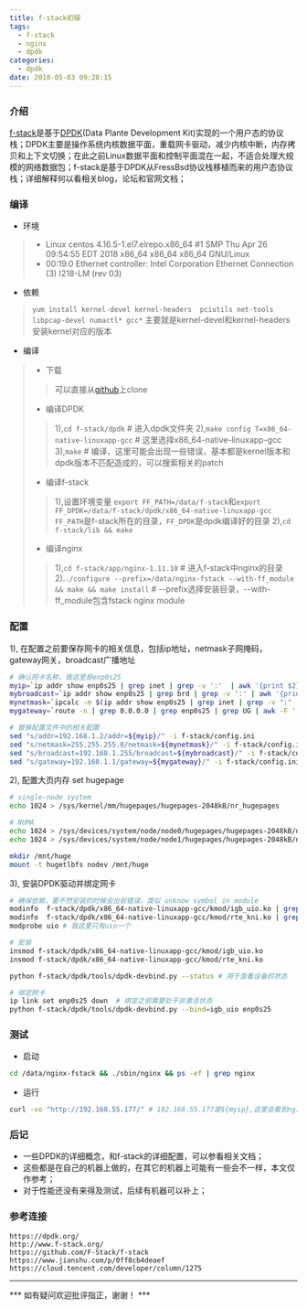 ```yaml
---
title: f-stack初探
tags:
  - f-stack
  - nginx
  - dpdk
categories:
  - dpdk
date: 2018-05-03 09:28:15
---
```


### 介绍
[f-stack](http://www.f-stack.org/)是基于[DPDK](https://dpdk.org)(Data Plante Development Kit)实现的一个用户态的协议栈；DPDK主要是操作系统内核数据平面，重载网卡驱动，减少内核中断，内存拷贝和上下文切换；在此之前Linux数据平面和控制平面混在一起，不适合处理大规模的网络数据包；f-stack是基于DPDK从FressBsd协议栈移植而来的用户态协议栈；详细解释何以看相关blog，论坛和官网文档；

<!-- more -->

### 编译
* 环境
> * Linux centos 4.16.5-1.el7.elrepo.x86_64 #1 SMP Thu Apr 26 09:54:55 EDT 2018 x86_64 x86_64 x86_64 GNU/Linux
> * 00:19.0 Ethernet controller: Intel Corporation Ethernet Connection (3) I218-LM (rev 03)

* 依赖
> `yum install kernel-devel kernel-headers  pciutils net-tools libpcap-devel numactl* gcc*`
> 主要就是kernel-devel和kernel-headers安装kernel对应的版本

* 编译
> * 下载
> > 可以直接从[github](https://github.com/F-Stack/f-stack)上clone
>
> * 编译DPDK
> > 1),`cd f-stack/dpdk`  # 进入dpdk文件夹
> > 2),`make config T=x86_64-native-linuxapp-gcc`   # 这里选择x86_64-native-linuxapp-gcc
> > 3),`make` # 编译，这里可能会出现一些错误，基本都是kernel版本和dpdk版本不匹配造成的，可以搜索相关的patch
>
> * 编译f-stack
> > 1),设置环境变量 `export FF_PATH=/data/f-stack`和`export FF_DPDK=/data/f-stack/dpdk/x86_64-native-linuxapp-gcc` `FF_PATH`是f-stack所在的目录，`FF_DPDK`是dpdk编译好的目录
> > 2),`cd f-stack/lib && make`
>
> * 编译nginx
> > 1),`cd f-stack/app/nginx-1.11.10` # 进入f-stack中nginx的目录
> > 2).`./configure --prefix=/data/nginx-fstack --with-ff_module && make && make install` # --prefix选择安装目录，--with-ff_module包含fstack nginx module

### 配置
1), 在配置之前要保存网卡的相关信息，包括ip地址，netmask子网掩码，gateway网关，broadcast广播地址
```bash
# 确认网卡名称，我这里是enp0s25
myip=`ip addr show enp0s25 | grep inet | grep -v ':'  | awk '{print $2}' | awk -F '/' '{print $1}'`
mybroadcast=`ip addr show enp0s25 | grep brd | grep -v ':' | awk '{print $4}'`
mynetmask=`ipcalc -m $(ip addr show enp0s25 | grep inet | grep -v ":"  | awk '{print $2}') | awk -F '=' '{print $2}'`
mygateway=`route -n | grep 0.0.0.0 | grep enp0s25 | grep UG | awk -F ' ' '{print $2}'`

# 替换配置文件中的相关配置
sed "s/addr=192.168.1.2/addr=${myip}/" -i f-stack/config.ini
sed "s/netmask=255.255.255.0/netmask=${mynetmask}/" -i f-stack/config.ini
sed "s/broadcast=192.168.1.255/broadcast=${mybroadcast}/" -i f-stack/config.ini
sed "s/gateway=192.168.1.1/gateway=${mygateway}/" -i f-stack/config.ini
```
2), 配置大页内存 set hugepage
```bash
# single-node system
echo 1024 > /sys/kernel/mm/hugepages/hugepages-2048kB/nr_hugepages

# NUMA
echo 1024 > /sys/devices/system/node/node0/hugepages/hugepages-2048kB/nr_hugepages
echo 1024 > /sys/devices/system/node/node1/hugepages/hugepages-2048kB/nr_hugepages

mkdir /mnt/huge
mount -t hugetlbfs nodev /mnt/huge
```
3), 安装DPDK驱动并绑定网卡
```bash
# 确保依赖，要不然安装的时候会出前错误，类似 unknow symbol in module
modinfo  f-stack/dpdk/x86_64-native-linuxapp-gcc/kmod/igb_uio.ko | grep depends
modinfo  f-stack/dpdk/x86_64-native-linuxapp-gcc/kmod/rte_kni.ko | grep depends
modprobe uio # 我这里只有uio一个

# 安装
insmod f-stack/dpdk/x86_64-native-linuxapp-gcc/kmod/igb_uio.ko
insmod f-stack/dpdk/x86_64-native-linuxapp-gcc/kmod/rte_kni.ko

python f-stack/dpdk/tools/dpdk-devbind.py --status # 用于查看设备的状态

# 绑定网卡
ip link set enp0s25 down  # 绑定之前需要处于非激活状态
python f-stack/dpdk/tools/dpdk-devbind.py --bind=igb_uio enp0s25
```

### 测试
* 启动
```bash
cd /data/nginx-fstack && ./sbin/nginx && ps -ef | grep nginx
```
* 运行
```bash
curl -vo "http://192.168.55.177/" # 192.168.55.177是${myip},这里会看到nginx的响应,说名安装成功
```

### 后记
* 一些DPDK的详细概念，和f-stack的详细配置，可以参看相关文档；
* 这些都是在自己的机器上做的，在其它的机器上可能有一些会不一样，本文仅作参考；
* 对于性能还没有来得及测试，后续有机器可以补上；

### 参考连接
```
https://dpdk.org/
http://www.f-stack.org/
https://github.com/F-Stack/f-stack
https://www.jianshu.com/p/0ff8cb4deaef
https://cloud.tencent.com/developer/column/1275
```

---

*** 如有疑问欢迎批评指正，谢谢！ ***
